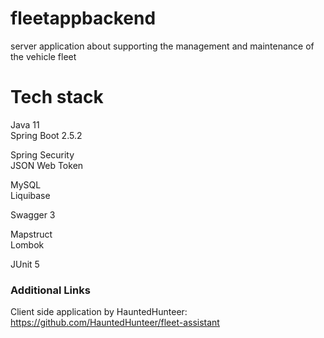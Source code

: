 # fleetappbackend
server application about supporting the management and maintenance of the vehicle fleet

# Tech stack
Java 11\
Spring Boot 2.5.2

Spring Security\
JSON Web Token

MySQL\
Liquibase

Swagger 3

Mapstruct\
Lombok

JUnit 5


### Additional Links
Client side application by HauntedHunteer: https://github.com/HauntedHunteer/fleet-assistant
